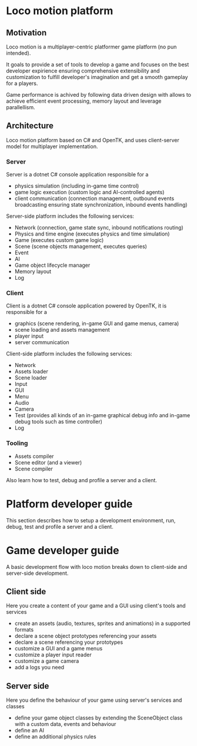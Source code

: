 # Loco motion platform

## Motivation

Loco motion is a multiplayer-centric platformer game platform (no pun intended). 

It goals to provide a set of tools to develop a game and focuses on the best developer expirience ensuring comprehensive extensibility and customization to fulfill developer's imagination and get a smooth gameplay for a players.

Game performance is achived by following data driven design with allows to achieve efficient event processing, memory layout and leverage parallellism.

## Architecture

Loco motion platform based on C# and OpenTK, and uses client-server model for multiplayer implementation.

### Server

Server is a dotnet C# console application responsible for a 
- physics simulation (including in-game time control)
- game logic execution (custom logic and AI-controlled agents)
- client communication (connection management, outbound events broadcasting ensuring state synchronization, inbound events handling)

Server-side platform includes the following services:
- Network (connection, game state sync, inbound notifications routing)
- Physics and time engine (executes physics and time simulation)
- Game (executes custom game logic)
- Scene (scene objects management, executes queries)
- Event
- AI
- Game object lifecycle manager
- Memory layout
- Log

### Client

Client is a dotnet C# console application powered by OpenTK, it is responsible for a
- graphics (scene rendering, in-game GUI and game menus, camera)
- scene loading and assets management
- player input
- server communication

Client-side platform includes the following services:
- Network
- Assets loader
- Scene loader
- Input
- GUI
- Menu
- Audio
- Camera
- Test (provides all kinds of an in-game graphical debug info and in-game debug tools such as time controller)
- Log

### Tooling

- Assets compiler
- Scene editor (and a viewer)
- Scene compiler

Also learn how to test, debug and profile a server and a client.

# Platform developer guide

This section describes how to setup a development environment, run, debug, test and profile a server and a client.

# Game developer guide

A basic development flow with loco motion breaks down to client-side and server-side development.

## Client side

Here you create a content of your game and a GUI using client's tools and services

- create an assets (audio, textures, sprites and animations) in a supported formats
- declare a scene object prototypes referencing your assets
- declare a scene referencing your prototypes
- customize a GUI and a game menus
- customize a player input reader
- customize a game camera
- add a logs you need

## Server side

Here you define the behaviour of your game using server's services and classes

- define your game object classes by extending the SceneObject class with a custom data, events and behaviour
- define an AI 
- define an additional physics rules
